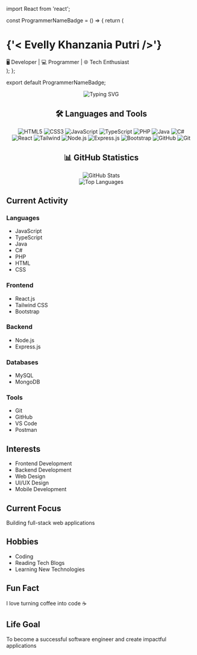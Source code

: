 import React from 'react';

const ProgrammerNameBadge = () => {
return (
<div className="flex justify-center items-center min-h-screen bg-gradient-to-br from-gray-800 to-gray-900">
<div className="bg-gray-700 p-8 rounded-xl shadow-2xl border-2 border-green-600 transform transition hover:scale-105">
<h1 className="text-6xl font-mono font-bold text-transparent bg-clip-text bg-gradient-to-r from-green-400 to-green-600 tracking-wider">
{'< Evelly Khanzania Putri />'}
</h1>
<div className="mt-4 text-center text-gray-300 font-code text-lg">
🖥️ Developer | 💻 Programmer | 🌐 Tech Enthusiast
</div>
</div>
</div>
);
};

export default ProgrammerNameBadge;

<div align="center">
  <img src="https://readme-typing-svg.herokuapp.com?font=Fira+Code&size=20&duration=4000&pause=1000&color=62825D&center=true&vCenter=true&multiline=true&random=false&width=500&height=100&lines=Student+at+SMK+Negeri+1+Jakarta;1%2B+Years+of+Coding+Experience;Passionate+Frontend+%26+Backend+Developer" alt="Typing SVG" />
</div>

<h2 align="center">🛠️ Languages and Tools</h2>

<div align="center">
  <img src="https://img.shields.io/badge/HTML5-E34F26?style=for-the-badge&logo=html5&logoColor=white" alt="HTML5" />
  <img src="https://img.shields.io/badge/CSS3-1572B6?style=for-the-badge&logo=css3&logoColor=white" alt="CSS3" />
  <img src="https://img.shields.io/badge/JavaScript-F7DF1E?style=for-the-badge&logo=javascript&logoColor=black" alt="JavaScript" />
  <img src="https://img.shields.io/badge/TypeScript-007ACC?style=for-the-badge&logo=typescript&logoColor=white" alt="TypeScript" />
  <img src="https://img.shields.io/badge/PHP-777BB4?style=for-the-badge&logo=php&logoColor=white" alt="PHP" />
  <img src="https://img.shields.io/badge/Java-ED8B00?style=for-the-badge&logo=openjdk&logoColor=white" alt="Java" />
  <img src="https://img.shields.io/badge/C%23-239120?style=for-the-badge&logo=c-sharp&logoColor=white" alt="C#" />
</div>

<div align="center">
  <img src="https://img.shields.io/badge/React-20232A?style=for-the-badge&logo=react&logoColor=61DAFB" alt="React" />
  <img src="https://img.shields.io/badge/Tailwind_CSS-38B2AC?style=for-the-badge&logo=tailwind-css&logoColor=white" alt="Tailwind" />
  <img src="https://img.shields.io/badge/Node.js-43853D?style=for-the-badge&logo=node.js&logoColor=white" alt="Node.js" />
  <img src="https://img.shields.io/badge/Express.js-404D59?style=for-the-badge&logo=express&logoColor=white" alt="Express.js" />
  <img src="https://img.shields.io/badge/Bootstrap-563D7C?style=for-the-badge&logo=bootstrap&logoColor=white" alt="Bootstrap" />
  <img src="https://img.shields.io/badge/GitHub-100000?style=for-the-badge&logo=github&logoColor=white" alt="GitHub" />
  <img src="https://img.shields.io/badge/Git-F05032?style=for-the-badge&logo=git&logoColor=white" alt="Git" />
</div>

<h2 align="center">📊 GitHub Statistics</h2>

<div align="center">
  <img src="https://github-readme-stats.vercel.app/api?username=Vkzapple&show_icons=true&theme=radical" alt="GitHub Stats" />
</div>

<div align="center">
  <img src="https://github-readme-stats.vercel.app/api/top-langs/?username=Vkzapple&layout=compact&theme=radical" alt="Top Languages" />
</div>

## Current Activity

### Languages

- JavaScript
- TypeScript
- Java
- C#
- PHP
- HTML
- CSS

### Frontend

- React.js
- Tailwind CSS
- Bootstrap

### Backend

- Node.js
- Express.js

### Databases

- MySQL
- MongoDB

### Tools

- Git
- GitHub
- VS Code
- Postman

## Interests

- Frontend Development
- Backend Development
- Web Design
- UI/UX Design
- Mobile Development

## Current Focus

Building full-stack web applications

## Hobbies

- Coding
- Reading Tech Blogs
- Learning New Technologies

## Fun Fact

I love turning coffee into code ☕

## Life Goal

To become a successful software engineer and create impactful applications

